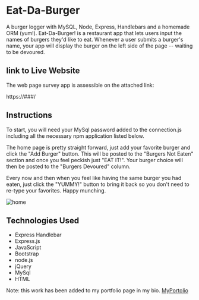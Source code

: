# Eat-Da-Burger
A burger logger with MySQL, Node, Express, Handlebars and a homemade ORM (yum!). Eat-Da-Burger! is a restaurant app that lets users input the names of burgers they'd like to eat. Whenever a user submits a burger's name, your app will display the burger on the left side of the page -- waiting to be devoured.

## link to Live Website
The web page survey app is assessible on the attached link:

https://###/

## Instructions
To start, you will need your MySql password added to the connection.js including all the necessary npm application listed below.

The home page is pretty straight forward, just add your favorite burger and click the "Add Burger" button. This will be posted to the "Burgers Not Eaten" section and once you feel peckish just "EAT IT!". Your burger choice will then be posted to the "Burgers Devoured" column.

Every now and then when you feel like having the same burger you had eaten, just click the "YUMMY!" button to bring it back so you don't need to re-type your favorites. Happy munching.

![home](./assets/img/home.png)

## Technologies Used

- Express Handlebar
- Express.js
- JavaScript
- Bootstrap
- node.js
- jQuery
- MySql
- HTML


Note: this work has been added to my portfolio page in my bio.
[MyPortolio](https://jgohbb.github.io/Portfolio-JGoh/portfolio.html)
